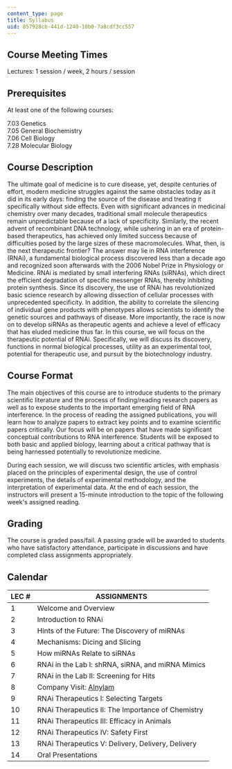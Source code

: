 ```yaml
---
content_type: page
title: Syllabus
uid: 857928cb-441d-1240-10b0-7a8cdf3cc557
---
```


Course Meeting Times
--------------------

Lectures: 1 session / week, 2 hours / session

Prerequisites
-------------

At least one of the following courses:

7.03 Genetics  
7.05 General Biochemistry  
7.06 Cell Biology  
7.28 Molecular Biology

Course Description
------------------

The ultimate goal of medicine is to cure disease, yet, despite centuries of effort, modern medicine struggles against the same obstacles today as it did in its early days: finding the source of the disease and treating it specifically without side effects. Even with significant advances in medicinal chemistry over many decades, traditional small molecule therapeutics remain unpredictable because of a lack of specificity. Similarly, the recent advent of recombinant DNA technology, while ushering in an era of protein-based therapeutics, has achieved only limited success because of difficulties posed by the large sizes of these macromolecules. What, then, is the next therapeutic frontier? The answer may lie in RNA interference (RNAi), a fundamental biological process discovered less than a decade ago and recognized soon afterwards with the 2006 Nobel Prize in Physiology or Medicine. RNAi is mediated by small interfering RNAs (siRNAs), which direct the efficient degradation of specific messenger RNAs, thereby inhibiting protein synthesis. Since its discovery, the use of RNAi has revolutionized basic science research by allowing dissection of cellular processes with unprecedented specificity. In addition, the ability to correlate the silencing of individual gene products with phenotypes allows scientists to identify the genetic sources and pathways of disease. More importantly, the race is now on to develop siRNAs as therapeutic agents and achieve a level of efficacy that has eluded medicine thus far. In this course, we will focus on the therapeutic potential of RNAi. Specifically, we will discuss its discovery, functions in normal biological processes, utility as an experimental tool, potential for therapeutic use, and pursuit by the biotechnology industry.

Course Format
-------------

The main objectives of this course are to introduce students to the primary scientific literature and the process of finding/reading research papers as well as to expose students to the important emerging field of RNA interference. In the process of reading the assigned publications, you will learn how to analyze papers to extract key points and to examine scientific papers critically. Our focus will be on papers that have made significant conceptual contributions to RNA interference. Students will be exposed to both basic and applied biology, learning about a critical pathway that is being harnessed potentially to revolutionize medicine.

During each session, we will discuss two scientific articles, with emphasis placed on the principles of experimental design, the use of control experiments, the details of experimental methodology, and the interpretation of experimental data. At the end of each session, the instructors will present a 15-minute introduction to the topic of the following week's assigned reading.

Grading
-------

The course is graded pass/fail. A passing grade will be awarded to students who have satisfactory attendance, participate in discussions and have completed class assignments appropriately.

Calendar
--------

| LEC # | ASSIGNMENTS |
| --- | --- |
| 1 | Welcome and Overview |
| 2 | Introduction to RNAi |
| 3 | Hints of the Future: The Discovery of miRNAs |
| 4 | Mechanisms: Dicing and Slicing |
| 5 | How miRNAs Relate to siRNAs |
| 6 | RNAi in the Lab I: shRNA, siRNA, and miRNA Mimics |
| 7 | RNAi in the Lab II: Screening for Hits |
| 8 | Company Visit: [Alnylam](http://www.alnylam.com/) |
| 9 | RNAi Therapeutics I: Selecting Targets |
| 10 | RNAi Therapeutics II: The Importance of Chemistry |
| 11 | RNAi Therapeutics III: Efficacy in Animals |
| 12 | RNAi Therapeutics IV: Safety First |
| 13 | RNAi Therapeutics V: Delivery, Delivery, Delivery |
| 14 | Oral Presentations
